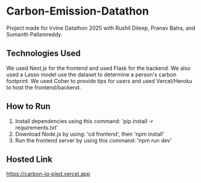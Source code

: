 # Carbon-Emission-Datathon

Project made for Irvine Datathon 2025 with Rushil Dileep, Pranav Batra, and Sumanth Pallamreddy.


## Technologies Used

We used Next.js for the frontend and used Flask for the backend. We also used a Lasso model use the dataset to determine a person's carbon footprint. We used Coher to provide tips for users and used Vercel/Heroku to host the frontend/backend.


## How to Run

1. Install dependencies using this command: 'pip install -r requirements.txt'
2. Download Node.js by using: 'cd frontend', then 'npm install'
3. Run the frontend server by using this command: 'npm run dev'



## Hosted Link

https://carbon-iq-pied.vercel.app
